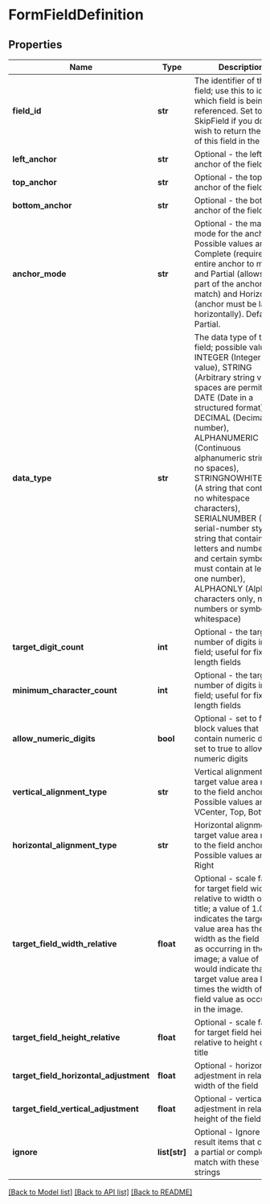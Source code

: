 # FormFieldDefinition

## Properties
Name | Type | Description | Notes
------------ | ------------- | ------------- | -------------
**field_id** | **str** | The identifier of the field; use this to identify which field is being referenced.  Set to SkipField if you do not wish to return the value of this field in the result. | [optional] 
**left_anchor** | **str** | Optional - the left-hand anchor of the field | [optional] 
**top_anchor** | **str** | Optional - the top anchor of the field | [optional] 
**bottom_anchor** | **str** | Optional - the bottom anchor of the field | [optional] 
**anchor_mode** | **str** | Optional - the matching mode for the anchor.  Possible values are Complete (requires the entire anchor to match) and Partial (allows only part of the anchor to match) and Horizontal (anchor must be laid out horizontally).  Default is Partial. | [optional] 
**data_type** | **str** | The data type of the field; possible values are INTEGER (Integer value), STRING (Arbitrary string value, spaces are permitted), DATE (Date in a structured format), DECIMAL (Decimal number), ALPHANUMERIC (Continuous alphanumeric string with no spaces), STRINGNOWHITESPACE (A string that contains no whitespace characters), SERIALNUMBER (A serial-number style string that contains letters and numbers, and certain symbols; must contain at least one number), ALPHAONLY (Alphabet characters only, no numbers or symbols or whitespace) | [optional] 
**target_digit_count** | **int** | Optional - the target number of digits in the field; useful for fixed-length fields | [optional] 
**minimum_character_count** | **int** | Optional - the target number of digits in the field; useful for fixed-length fields | [optional] 
**allow_numeric_digits** | **bool** | Optional - set to false to block values that contain numeric digits, set to true to allow numeric digits | [optional] 
**vertical_alignment_type** | **str** | Vertical alignment of target value area relative to the field anchor; Possible values are VCenter, Top, Bottom | [optional] 
**horizontal_alignment_type** | **str** | Horizontal alignment of target value area relative to the field anchor; Possible values are Left, Right | [optional] 
**target_field_width_relative** | **float** | Optional - scale factor for target field width - relative to width of field title; a value of 1.0 indicates the target value area has the same width as the field value as occurring in the image; a value of 2.0 would indicate that the target value area has 2 times the width of the field value as occurring in the image. | [optional] 
**target_field_height_relative** | **float** | Optional - scale factor for target field height - relative to height of field title | [optional] 
**target_field_horizontal_adjustment** | **float** | Optional - horizontal adjestment in relative width of the field | [optional] 
**target_field_vertical_adjustment** | **float** | Optional - vertical adjestment in relative height of the field | [optional] 
**ignore** | **list[str]** | Optional - Ignore any result items that contain a partial or complete match with these text strings | [optional] 

[[Back to Model list]](../README.md#documentation-for-models) [[Back to API list]](../README.md#documentation-for-api-endpoints) [[Back to README]](../README.md)


